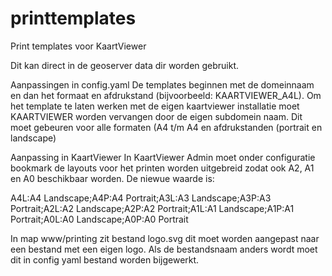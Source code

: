 # printtemplates
Print templates voor KaartViewer 

Dit kan direct in de geoserver data dir worden gebruikt.

Aanpassingen in config.yaml
De templates beginnen met de domeinnaam en dan het formaat en afdrukstand (bijvoorbeeld: KAARTVIEWER_A4L). Om het template te laten werken met de eigen kaartviewer installatie moet KAARTVIEWER worden vervangen door de eigen subdomein naam. Dit moet gebeuren voor alle formaten (A4 t/m A4 en afdrukstanden (portrait en landscape)

Aanpassing in KaartViewer
In KaartViewer Admin moet onder configuratie bookmark de layouts voor het printen worden uitgebreid zodat ook A2, A1 en A0 beschikbaar worden. De niewue waarde is:

A4L:A4 Landscape;A4P:A4 Portrait;A3L:A3 Landscape;A3P:A3 Portrait;A2L:A2 Landscape;A2P:A2 Portrait;A1L:A1 Landscape;A1P:A1 Portrait;A0L:A0 Landscape;A0P:A0 Portrait

In map www/printing zit bestand logo.svg dit moet worden aangepast naar een bestand met een eigen logo. Als de bestandsnaam anders wordt moet dit in config yaml bestand worden bijgewerkt. 
